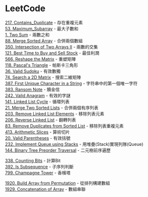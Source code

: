 # LeetCode

[217. Contains_Duplicate](/problems/217.Contains_Duplicate.md) - 存在重複元素  
[53. Maximum_Subarray](/problems/53.Maximum_Subarray.md) - 最大子數和  
[1. Two Sum](/problems/1.Two_Sum.md) - 兩數之和  
[88. Merge Sorted Array](/problems/88.Merge_Sorted_Array.md) - 合併兩個數組  
[350. Intersection of Two Arrays II](/problems/350.Intersection_of_Two_Arrays_II.md) - 兩數的交集  
[121. Best Time to Buy and Sell Stock](/problems/121.Best_Time_to_Buy_and_Sell_Stock.md) - 最佳利潤  
[566. Reshape the Matrix](/problems/566.Reshape_the_Matrix.md) - 重塑矩陣  
[118. Pascal's Triangle](/problems/118.Pascal's_Triangle.md) - 帕斯卡三角形  
[36. Valid Sudoku](/problems/36.Valid_Sudoku.md) - 有效數獨  
[74. Search a 2D Matrix](/problems/74.Search_a_2D_Matrix.md) - 搜索二維矩陣  
[387. First Unique Character in a String](/problems/387.First_Unique_Character_in_a_String.md) - 字符串中的第一個唯一字符  
[383. Ransom Note](/problems/383.Ransom_Note.md) - 贖金信  
[242. Valid Anagram](/problems/242.Valid_Anagram.md) - 有效的字謎  
[141. Linked List Cycle](/problems/141.Linked_List_Cycle.md) - 循環列表  
[21. Merge Two Sorted Lists](/problems/21.Merge_Two_Sorted_Lists.md) - 合併兩個有序列表  
[203. Remove Linked List Elements](/problems/203.Remove_Linked_List_Elements.md) - 移除列表元素  
[206. Reverse Linked List](/problems/206.Reverse_Linked_List.md) - 翻轉列表  
[83. Remove Duplicates from Sorted List](/problems/83.Remove_Duplicates_from_Sorted_List.md) - 移除列表重複元素  
[413. Arithmetic Slices](/problems/413.Arithmetic_Slices.md) - 算術切片  
[20. Valid Parentheses](/problems/20.Valid_Parentheses.md) - 有效括號  
[232. Implement Queue using Stacks](/problems/232.Implement_Queue_using_Stacks.md) - 用堆疊(Stack)實現列隊(Queue)  
[144. Binary Tree Preorder Traversal](/problems/144.Binary_Tree_Preorder_Traversal.md) - 二元樹前序遍歷  

[338. Counting Bits](/problems/338.Counting_Bits.md) - 計算Bit  
[392. Is Subsequence](/problems/392.Is_Subsequence.md) - 子序列判斷  
[799. Champagne Tower](/problems/799.Champagne_Tower.md) - 香檳塔  

[1920. Build Array from Permutation](/problems/1920.Build_Array_from_Permutation.md) - 從排列構建數組  
[1929. Concatenation of Array](/problems/1929.Concatenation_of_Array.md) - 數組串聯

